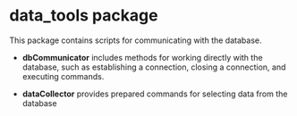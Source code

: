 # data_tools package

This package contains scripts for communicating with the database.

- **dbCommunicator** includes methods for working directly with the database, such as establishing a connection, closing a connection, and executing commands.

- **dataCollector** provides prepared commands for selecting data from the database